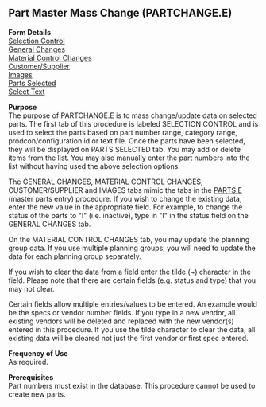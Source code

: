 ##  Part Master Mass Change (PARTCHANGE.E)

<PageHeader />

**Form Details**  
[ Selection Control ](PARTCHANGE-E-1/README.md)   
[ General Changes ](PARTCHANGE-E-2/README.md)   
[ Material Control Changes ](PARTCHANGE-E-3/README.md)   
[ Customer/Supplier ](PARTCHANGE-E-4/README.md)   
[ Images ](PARTCHANGE-E-5/README.md)   
[ Parts Selected ](PARTCHANGE-E-6/README.md)   
[ Select Text ](PARTCHANGE-E-7/README.md)   

**Purpose**  
The purpose of PARTCHANGE.E is to mass change/update data on selected parts.
The first tab of this procedure is labeled SELECTION CONTROL and is used to
select the parts based on part number range, category range,
prodcon/configuration id or text file. Once the parts have been selected, they
will be displayed on PARTS SELECTED tab. You may add or delete items from the
list. You may also manually enter the part numbers into the list without
having used the above selection options.  
  
The GENERAL CHANGES, MATERIAL CONTROL CHANGES, CUSTOMER/SUPPLIER and IMAGES tabs mimic the tabs in the [ PARTS.E ](../PARTS-E/README.md) (master parts entry) procedure. If you wish to change the existing data, enter the new value in the appropriate field. For example, to change the status of the parts to "I" (i.e. inactive), type in "I" in the status field on the GENERAL CHANGES tab.   
  
On the MATERIAL CONTROL CHANGES tab, you may update the planning group data.
If you use multiple planning groups, you will need to update the data for each
planning group separately.  
  
If you wish to clear the data from a field enter the tilde (~) character in
the field. Please note that there are certain fields (e.g. status and type)
that you may not clear.  
  
Certain fields allow multiple entries/values to be entered. An example would
be the specs or vendor number fields. If you type in a new vendor, all
existing vendors will be deleted and replaced with the new vendor(s) entered
in this procedure. If you use the tilde character to clear the data, all
existing data will be cleared not just the first vendor or first spec entered.

**Frequency of Use**  
As required.

**Prerequisites**  
Part numbers must exist in the database. This procedure cannot be used to
create new parts.

<badge text= "Version 8.10.57" vertical="middle" />

<PageFooter />